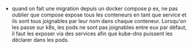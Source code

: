 * quand on fait une migration depuis un docker compose p ex, ne pas oublier que compose expose tous les conteneurs en tant que service et ils sont tous joignables par leur nom dans chaque conteneur. Lorsqu'on les passe sur k8s, les pods ne sont pas joignables entre eux par défaut, il faut les exposer via des services afin que kube-dns puissent les déclarer dans les pods.
